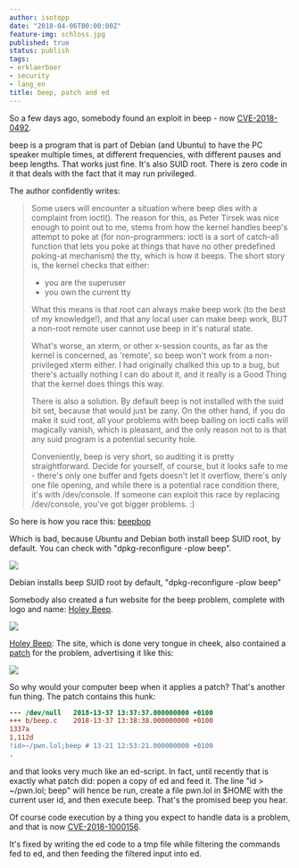 ```yaml
---
author: isotopp
date: "2018-04-06T00:00:00Z"
feature-img: schloss.jpg
published: true
status: publish
tags:
- erklaerbaer
- security
- lang_en
title: beep, patch and ed
---
```

So a few days ago, somebody found an exploit in beep - now
[CVE-2018-0492](https://nvd.nist.gov/vuln/detail/CVE-2018-0492).

beep is a program that is part of Debian (and Ubuntu) to have the PC speaker
multiple times, at different frequencies, with different pauses and beep
lengths. That works just fine. It's also SUID root. There is zero code in it
that deals with the fact that it may run privileged.

The author confidently writes:

> Some users will encounter a situation where beep dies with a complaint
> from ioctl(). The reason for this, as Peter Tirsek was nice enough to
> point out to me, stems from how the kernel handles beep's attempt to poke
> at (for non-programmers: ioctl is a sort of catch-all function that lets
> you poke at things that have no other predefined poking-at mechanism) the
> tty, which is how it beeps. The short story is, the kernel checks that
> either:
>
> - you are the superuser
> - you own the current tty
>
> What this means is that root can always make beep work (to the best of my
> knowledge!), and that any local user can make beep work, BUT a non-root
> remote user cannot use beep in it's natural state.
>
> What's worse, an xterm, or other x-session counts, as far as the kernel is
> concerned, as 'remote', so beep won't work from a non-privileged xterm
> either. I had originally chalked this up to a bug, but there's actually
> nothing I can do about it, and it really is a Good Thing that the kernel
> does things this way.
>
> There is also a solution. By default beep is not installed with the suid
> bit set, because that would just be zany. On the other hand, if you do
> make it suid root, all your problems with beep bailing on ioctl calls will
> magically vanish, which is pleasant, and the only reason not to is that
> any suid program is a potential security hole.
>
> Conveniently, beep is very short, so auditing it is pretty
> straightforward. Decide for yourself, of course, but it looks safe to me -
> there's only one buffer and fgets doesn't let it overflow, there's only
> one file opening, and while there is a potential race condition there,
> it's with /dev/console. If someone can exploit this race by replacing
> /dev/console, you've got bigger problems. :)

So here is how you race this: [beepbop](https://gist.github.com/fkt/5f8f9560ef54e11ff7df8bec09dc8f9a)

Which is bad, because Ubuntu and Debian both install beep SUID root, by
default. You can check with "dpkg-reconfigure -plow beep".

![](https://blog.koehntopp.info/uploads/2018/04/dpkg-reconfigure-beep.png)

Debian installs beep SUID root by default, "dpkg-reconfigure -plow
beep"

Somebody also created a fun website for the beep problem, complete with
logo and name: [Holey Beep](https://holeybeep.ninja/).

![](https://blog.koehntopp.info/uploads/2018/04/holey-beep.png)

[Holey Beep](https://holeybeep.ninja/): The site, which is done very tongue
in cheek, also contained a [patch](https://holeybeep.ninja/beep.patch) for
the problem, advertising it like this:

![](https://blog.koehntopp.info/uploads/2018/04/patch-exploit.png)

So why would your computer beep when it applies a patch?
That's another fun thing. The patch contains this hunk:

```diff
--- /dev/null	2018-13-37 13:37:37.000000000 +0100
+++ b/beep.c	2018-13-37 13:38:38.000000000 +0100
1337a
1,112d
!id>~/pwn.lol;beep # 13-21 12:53:21.000000000 +0100
.
```

and that looks very much like an ed-script. In fact, until recently that is
exactly what patch did: popen a copy of ed and feed it. The line "id \>
~/pwn.lol; beep" will hence be run, create a file pwn.lol in $HOME with the
current user id, and then execute beep. That's the promised beep you hear.

Of course code execution by a thing you expect to handle data is a problem,
and that is now
[CVE-2018-1000156](https://cve.mitre.org/cgi-bin/cvename.cgi?name=CVE-2018-1000156).

It's fixed by writing the ed code to a tmp file while filtering the commands
fed to ed, and then feeding the filtered input into ed.
